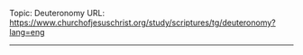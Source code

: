 Topic: Deuteronomy
URL: https://www.churchofjesuschrist.org/study/scriptures/tg/deuteronomy?lang=eng

---

